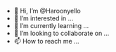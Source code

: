 - 👋 Hi, I’m @Haroonyello
- 👀 I’m interested in ...
- 🌱 I’m currently learning ...
- 💞️ I’m looking to collaborate on ...
- 📫 How to reach me ...

<!---
Haroonyello/Haroonyello is a ✨ special ✨ repository because its `README.md` (this file) appears on your GitHub profile.
You can click the Preview link to take a look at your changes.
--->
